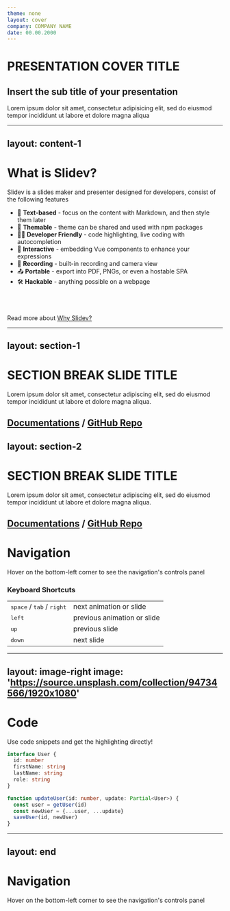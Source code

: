 ```yaml
---
theme: none
layout: cover
company: COMPANY NAME
date: 00.00.2000
---
```

# PRESENTATION COVER TITLE
## Insert the sub title of your presentation
<p>Lorem ipsum dolor sit amet, consectetur adipisicing elit, sed do eiusmod tempor incididunt ut labore et dolore magna aliqua</p>

---
layout: content-1
---
# What is Slidev?

Slidev is a slides maker and presenter designed for developers, consist of the following features

- 📝 **Text-based** - focus on the content with Markdown, and then style them later
- 🎨 **Themable** - theme can be shared and used with npm packages
- 🧑‍💻 **Developer Friendly** - code highlighting, live coding with autocompletion
- 🤹 **Interactive** - embedding Vue components to enhance your expressions
- 🎥 **Recording** - built-in recording and camera view
- 📤 **Portable** - export into PDF, PNGs, or even a hostable SPA
- 🛠 **Hackable** - anything possible on a webpage

<br>
<br>

Read more about [Why Slidev?](https://sli.dev/guide/why)

---
layout: section-1
---

# SECTION BREAK SLIDE TITLE

Lorem ipsum dolor sit amet, consectetur adipiscing elit, sed do eiusmod tempor incididunt ut labore et dolore magna aliqua.

[Documentations](https://sli.dev) / [GitHub Repo](https://github.com/slidevjs/slidev)
---
layout: section-2
---

# SECTION BREAK SLIDE TITLE

Lorem ipsum dolor sit amet, consectetur adipiscing elit, sed do eiusmod tempor incididunt ut labore et dolore magna aliqua.

[Documentations](https://sli.dev) / [GitHub Repo](https://github.com/slidevjs/slidev)
---

# Navigation

Hover on the bottom-left corner to see the navigation's controls panel

### Keyboard Shortcuts

|     |     |
| --- | --- |
| <kbd>space</kbd> / <kbd>tab</kbd> / <kbd>right</kbd> | next animation or slide |
| <kbd>left</kbd> | previous animation or slide |
| <kbd>up</kbd> | previous slide |
| <kbd>down</kbd> | next slide |

---
layout: image-right
image: 'https://source.unsplash.com/collection/94734566/1920x1080'
---

# Code

Use code snippets and get the highlighting directly!

```ts
interface User {
  id: number
  firstName: string
  lastName: string
  role: string
}

function updateUser(id: number, update: Partial<User>) {
  const user = getUser(id)
  const newUser = {...user, ...update}  
  saveUser(id, newUser)
}
```
---
layout: end
---

# Navigation

Hover on the bottom-left corner to see the navigation's controls panel

